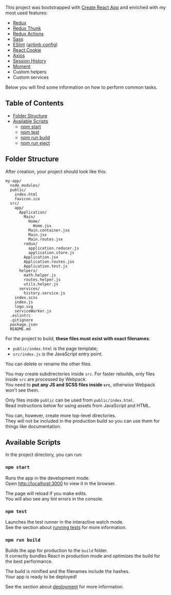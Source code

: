 This project was bootstrapped with [Create React App](https://github.com/facebook/create-react-app) and enriched with my most used features:
- [Redux](https://redux.js.org/)
- [Redux Thunk](https://github.com/reduxjs/redux-thunk)
- [Redux Actions](https://github.com/redux-utilities/redux-actions)
- [Sass](https://medium.com/@Connorelsea/using-sass-with-create-react-app-7125d6913760)
- [ESlint](https://eslint.org/) ([airbnb config](https://www.npmjs.com/package/eslint-config-airbnb))
- [React Cookie](https://www.npmjs.com/package/react-cookie)
- [Axios](https://www.npmjs.com/package/axios)
- [Session History](https://www.npmjs.com/package/history)
- [Moment](https://www.npmjs.com/package/moment)
- Custom helpers
- Custom services

Below you will find some information on how to perform common tasks.<br>

## Table of Contents

- [Folder Structure](#folder-structure)
- [Available Scripts](#available-scripts)
  - [npm start](#npm-start)
  - [npm test](#npm-test)
  - [npm run build](#npm-run-build)
  - [npm run eject](#npm-run-eject)

## Folder Structure

After creation, your project should look like this:

```
my-app/
  node_modules/
  public/
    index.html
    favicon.ico
  src/
    app/
      Application/
        Main/
          Home/
            Home.jsx
          Main.container.jsx
          Main.jsx
          Main.routes.jsx
        redux/
          application.reducer.js
          application.store.js
        Application.jsx
        Application.routes.jsx
        Application.test.js
      helpers/
        math.helper.js
        routes.helper.js
        utils.helper.js
      services/
        history.service.js
    index.scss
    index.js
    logo.svg
    serviceWorker.js
  .eslintrc
  .gitignore
  package.json
  README.md
```

For the project to build, **these files must exist with exact filenames**:

- `public/index.html` is the page template;
- `src/index.js` is the JavaScript entry point.

You can delete or rename the other files.

You may create subdirectories inside `src`. For faster rebuilds, only files inside `src` are processed by Webpack.<br>
You need to **put any JS and SCSS files inside `src`**, otherwise Webpack won’t see them.

Only files inside `public` can be used from `public/index.html`.<br>
Read instructions below for using assets from JavaScript and HTML.

You can, however, create more top-level directories.<br>
They will not be included in the production build so you can use them for things like documentation.

## Available Scripts

In the project directory, you can run:

### `npm start`

Runs the app in the development mode.<br>
Open [http://localhost:3000](http://localhost:3000) to view it in the browser.

The page will reload if you make edits.<br>
You will also see any lint errors in the console.

### `npm test`

Launches the test runner in the interactive watch mode.<br>
See the section about [running tests](#running-tests) for more information.

### `npm run build`

Builds the app for production to the `build` folder.<br>
It correctly bundles React in production mode and optimizes the build for the best performance.

The build is minified and the filenames include the hashes.<br>
Your app is ready to be deployed!

See the section about [deployment](#deployment) for more information.